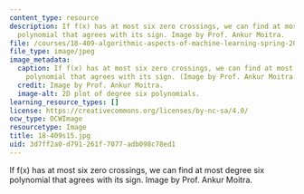 ```yaml
---
content_type: resource
description: If f(x) has at most six zero crossings, we can find at most degree six
  polynomial that agrees with its sign. Image by Prof. Ankur Moitra.
file: /courses/18-409-algorithmic-aspects-of-machine-learning-spring-2015/3d7ff2a0d791261f7077adb098c78ed1_18-409s15.jpg
file_type: image/jpeg
image_metadata:
  caption: If f(x) has at most six zero crossings, we can find at most degree six
    polynomial that agrees with its sign. (Image by Prof. Ankur Moitra.)
  credit: Image by Prof. Ankur Moitra.
  image-alt: 2D plot of degree six polynomials.
learning_resource_types: []
license: https://creativecommons.org/licenses/by-nc-sa/4.0/
ocw_type: OCWImage
resourcetype: Image
title: 18-409s15.jpg
uid: 3d7ff2a0-d791-261f-7077-adb098c78ed1
---
```

If f(x) has at most six zero crossings, we can find at most degree six polynomial that agrees with its sign. Image by Prof. Ankur Moitra.
